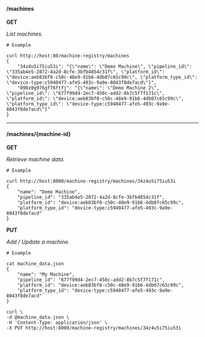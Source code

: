 #### /machines

**GET**

_List machines._

    # Example

    curl http://host:80/machine-registry/machines
    {
        "34z4u5i75iu53i": "{\"name\": \"Demo Machine\", \"pipeline_id\": \"335ab4e5-2872-4a2d-8cfe-3bfb4854c31f\", \"platform_id\": \"device:aeb83bf0-c50c-48e9-91b6-4db07c65c99c\", \"platform_type_id\": \"device-type:c5940477-afe5-493c-9a9e-8043f8de7acd\"}",
        "098z0g976gf76ftfj": "{\"name\": \"Demo Machine 2\", \"pipeline_id\": \"677f99d4-2ec7-450c-add2-8b7c5f7f171c\", \"platform_id\": \"device:aeb83bf0-c50c-48e9-91b6-4db07c65c99c\", \"platform_type_id\": \"device-type:c5940477-afe5-493c-9a9e-8043f8de7acd\"}"
    }

----

#### /machines/{machine-id}

**GET**

_Retrieve machine data._

    # Example

    curl http://host:8000/machine-registry/machines/34z4u5i75iu53i
    {
        "name": "Demo Machine",
        "pipeline_id": "335ab4e5-2872-4a2d-8cfe-3bfb4854c31f",
        "platform_id": "device:aeb83bf0-c50c-48e9-91b6-4db07c65c99c",
        "platform_type_id": "device-type:c5940477-afe5-493c-9a9e-8043f8de7acd"
    }


**PUT**

_Add / Update a machine._

    # Example

    cat machine_data.json
    {
        "name": "My Machine",
        "pipeline_id": "677f99d4-2ec7-450c-add2-8b7c5f7f171c",
        "platform_id": "device:aeb83bf0-c50c-48e9-91b6-4db07c65c99c",
        "platform_type_id": "device-type:c5940477-afe5-493c-9a9e-8043f8de7acd"
    }

    curl \
    -d @machine_data.json \
    -H 'Content-Type: application/json' \
    -X PUT http://host:8000/machine-registry/machines/34z4u5i75iu53i
